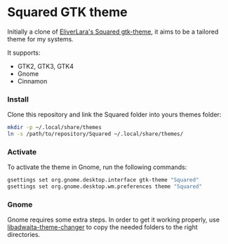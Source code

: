 # Squared GTK theme

Initially a clone of [EliverLara's Squared gtk-theme](https://github.com/EliverLara/Squared), it aims to be a tailored theme for my systems.

It supports:
- GTK2, GTK3, GTK4
- Gnome
- Cinnamon

### Install

Clone this repository and link the Squared folder into yours themes folder:

```sh
mkdir -p ~/.local/share/themes
ln -s /path/to/repository/Squared ~/.local/share/themes/
```


### Activate

To activate the theme in Gnome, run the following commands:

```sh
gsettings set org.gnome.desktop.interface gtk-theme "Squared"
gsettings set org.gnome.desktop.wm.preferences theme "Squared"
```

### Gnome

Gnome requires some extra steps. In order to get it working properly, use [libadwaita-theme-changer](https://github.com/odziom91/libadwaita-theme-changer) to copy the needed folders to the right directories.
